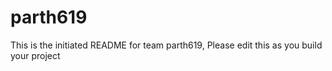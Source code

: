 # parth619
This is the initiated README for team parth619, Please edit this as you build your project
